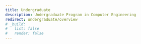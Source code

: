 ```yaml
---
title: Undergraduate
description: Undergraduate Program in Computer Engineering
redirect: undergraduate/overview
# _build:
#   list: false
#   render: false
---
```

